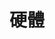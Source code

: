 ---
category: [hardware] #Category ID.
hue: var(--c-themeHueGreen) #Category hue. See note [1].
title: 硬體 #Category title.
description: 硬體知識與解析。
---